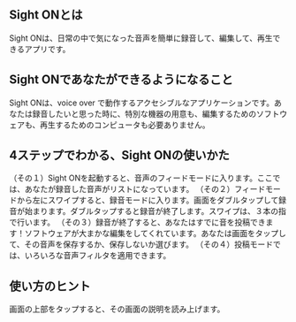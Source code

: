 ## Sight ONとは
Sight ONは、日常の中で気になった音声を簡単に録音して、編集して、再生できるアプリです。

## Sight ONであなたができるようになること
Sight ONは、voice over で動作するアクセシブルなアプリケーションです。あなたは録音したいと思った時に、特別な機器の用意も、編集するためのソフトウェアも、再生するためのコンピュータも必要ありません。

## 4ステップでわかる、Sight ONの使いかた
（その１）Sight ONを起動すると、音声のフィードモードに入ります。ここでは、あなたが録音した音声がリストになっています。
（その２）フィードモードから左にスワイプすると、録音モードに入ります。画面をダブルタップして録音が始まります。ダブルタップすると録音が終了します。スワイプは、３本の指で行います。
（その３）録音が終了すると、あなたはすでに音を投稿できます！ソフトウェアが大まかな編集をしてくれています。あなたは画面をタップして、その音声を保存するか、保存しないか選びます。
（その４）投稿モードでは、いろいろな音声フィルタを適用できます。

## 使い方のヒント
画面の上部をタップすると、その画面の説明を読み上げます。

